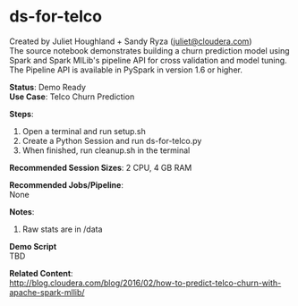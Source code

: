 # ds-for-telco
Created by Juliet Houghland + Sandy Ryza (juliet@cloudera.com)<br>
The source notebook demonstrates building a churn prediction model using Spark
and Spark MlLib's pipeline API for cross validation and model tuning. The Pipeline API is available in PySpark in version 1.6 or higher.

<b>Status</b>: Demo Ready<br>
<b>Use Case</b>: Telco Churn Prediction

<b>Steps</b>:<br>
1. Open a terminal and run setup.sh<br>
2. Create a Python Session and run ds-for-telco.py<br>
5. When finished, run cleanup.sh in the terminal<br>

<b>Recommended Session Sizes</b>: 2 CPU, 4 GB RAM

<b>Recommended Jobs/Pipeline</b>:<br>
None

<b>Notes</b>: <br>
1. Raw stats are in /data<br>

<b>Demo Script</b><br>
TBD

<b>Related Content</b>:<br>
http://blog.cloudera.com/blog/2016/02/how-to-predict-telco-churn-with-apache-spark-mllib/


